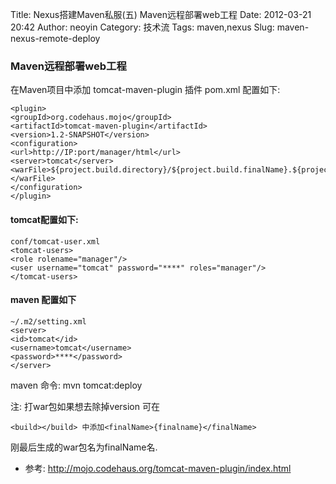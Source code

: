 Title: Nexus搭建Maven私服(五) Maven远程部署web工程
Date: 2012-03-21 20:42
Author: neoyin
Category: 技术流
Tags: maven,nexus
Slug: maven-nexus-remote-deploy

### Maven远程部署web工程

在Maven项目中添加  tomcat-maven-plugin 插件
pom.xml 配置如下:
```
<plugin>
<groupId>org.codehaus.mojo</groupId>
<artifactId>tomcat-maven-plugin</artifactId>
<version>1.2-SNAPSHOT</version>
<configuration>
<url>http://IP:port/manager/html</url>
<server>tomcat</server>
<warFile>${project.build.directory}/${project.build.finalName}.${project.packaging}</warFile>
</configuration>
</plugin>
```

#### tomcat配置如下:
```
conf/tomcat-user.xml
<tomcat-users>
<role rolename="manager"/>
<user username="tomcat" password="****" roles="manager"/>
</tomcat-users>
```

#### maven 配置如下
```
~/.m2/setting.xml
<server>
<id>tomcat</id>
<username>tomcat</username>
<password>****</password>
</server>
```

maven 命令: mvn tomcat:deploy  

注: 打war包如果想去除掉version 可在
```
<build></build> 中添加<finalName>{finalname}</finalName>
```
刚最后生成的war包名为finalName名.

- 参考: http://mojo.codehaus.org/tomcat-maven-plugin/index.html 